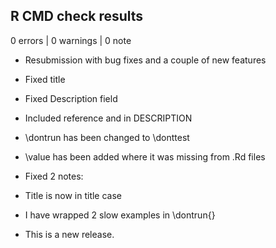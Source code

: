 ## R CMD check results

0 errors | 0 warnings | 0 note

* Resubmission with bug fixes and a couple of new features

* Fixed title
* Fixed Description field
* Included reference and <doi> in DESCRIPTION
* \dontrun has been changed to \donttest
* \value has been added where it was missing from .Rd files

* Fixed 2 notes:
* Title is now in title case
* I have wrapped 2 slow examples in \dontrun{}
* This is a new release.
